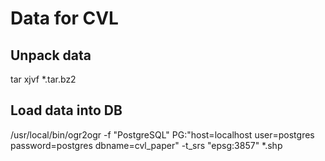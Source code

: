 # Data for CVL

Unpack data
-----------
tar xjvf *.tar.bz2


Load data into DB
-----------------
/usr/local/bin/ogr2ogr -f "PostgreSQL" PG:"host=localhost user=postgres password=postgres dbname=cvl_paper" -t_srs "epsg:3857" *.shp


